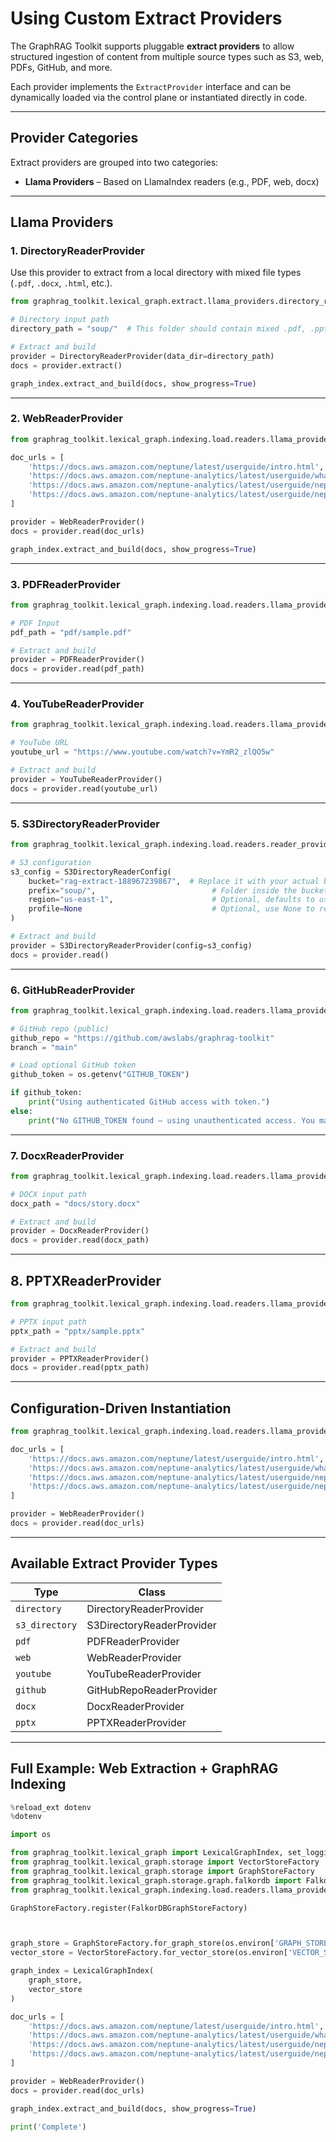 # Using Custom Extract Providers

The GraphRAG Toolkit supports pluggable **extract providers** to allow structured ingestion of content from multiple source types such as S3, web, PDFs, GitHub, and more.

Each provider implements the `ExtractProvider` interface and can be dynamically loaded via the control plane or instantiated directly in code.

---

## Provider Categories

Extract providers are grouped into two categories:

* **Llama Providers** – Based on LlamaIndex readers (e.g., PDF, web, docx)

---

## Llama Providers

### 1. DirectoryReaderProvider

Use this provider to extract from a local directory with mixed file types (`.pdf`, `.docx`, `.html`, etc.).

```python
from graphrag_toolkit.lexical_graph.extract.llama_providers.directory_reader_provider import DirectoryReaderProvider

# Directory input path
directory_path = "soup/"  # This folder should contain mixed .pdf, .pptx, .docx, etc.

# Extract and build
provider = DirectoryReaderProvider(data_dir=directory_path)
docs = provider.extract()

graph_index.extract_and_build(docs, show_progress=True)
```

---

### 2. WebReaderProvider

```python
from graphrag_toolkit.lexical_graph.indexing.load.readers.llama_providers.web_reader_provider import WebReaderProvider

doc_urls = [
    'https://docs.aws.amazon.com/neptune/latest/userguide/intro.html',
    'https://docs.aws.amazon.com/neptune-analytics/latest/userguide/what-is-neptune-analytics.html',
    'https://docs.aws.amazon.com/neptune-analytics/latest/userguide/neptune-analytics-features.html',
    'https://docs.aws.amazon.com/neptune-analytics/latest/userguide/neptune-analytics-vs-neptune-database.html'
]

provider = WebReaderProvider()
docs = provider.read(doc_urls)

graph_index.extract_and_build(docs, show_progress=True)
```

---

### 3. PDFReaderProvider

```python
from graphrag_toolkit.lexical_graph.indexing.load.readers.llama_providers.pdf_reader_provider import PDFReaderProvider

# PDF Input
pdf_path = "pdf/sample.pdf"

# Extract and build
provider = PDFReaderProvider()
docs = provider.read(pdf_path)
```

---

### 4. YouTubeReaderProvider

```python
from graphrag_toolkit.lexical_graph.indexing.load.readers.llama_providers.youtube_reader_provider import YouTubeReaderProvider

# YouTube URL
youtube_url = "https://www.youtube.com/watch?v=YmR2_zlQO5w"

# Extract and build
provider = YouTubeReaderProvider()
docs = provider.read(youtube_url)
```

---

### 5. S3DirectoryReaderProvider

```python
from graphrag_toolkit.lexical_graph.indexing.load.readers.reader_provider_config import S3DirectoryReaderConfig

# S3 configuration
s3_config = S3DirectoryReaderConfig(
    bucket="rag-extract-188967239867",  # Replace it with your actual bucket
    prefix="soup/",                          # Folder inside the bucket
    region="us-east-1",                      # Optional, defaults to us-east-1
    profile=None                             # Optional, use None to rely on default credentials
)

# Extract and build
provider = S3DirectoryReaderProvider(config=s3_config)
docs = provider.read()
```

---

### 6. GitHubReaderProvider

```python
from graphrag_toolkit.lexical_graph.indexing.load.readers.llama_providers.github_repo_provider import GitHubReaderProvider

# GitHub repo (public)
github_repo = "https://github.com/awslabs/graphrag-toolkit"
branch = "main"

# Load optional GitHub token
github_token = os.getenv("GITHUB_TOKEN")

if github_token:
    print("Using authenticated GitHub access with token.")
else:
    print("No GITHUB_TOKEN found — using unauthenticated access. You may be rate-limited.")
```

---

### 7. DocxReaderProvider

```python
from graphrag_toolkit.lexical_graph.indexing.load.readers.llama_providers.docx_reader_provider import DocxReaderProvider

# DOCX input path
docx_path = "docs/story.docx"

# Extract and build
provider = DocxReaderProvider()
docs = provider.read(docx_path)
```

---

## 8. PPTXReaderProvider

```python
from graphrag_toolkit.lexical_graph.indexing.load.readers.llama_providers.pptx_reader_provider import PPTXReaderProvider

# PPTX input path
pptx_path = "pptx/sample.pptx"

# Extract and build
provider = PPTXReaderProvider()
docs = provider.read(pptx_path)
```

---

## Configuration-Driven Instantiation

```python
from graphrag_toolkit.lexical_graph.indexing.load.readers.llama_providers.web_reader_provider import WebReaderProvider

doc_urls = [
    'https://docs.aws.amazon.com/neptune/latest/userguide/intro.html',
    'https://docs.aws.amazon.com/neptune-analytics/latest/userguide/what-is-neptune-analytics.html',
    'https://docs.aws.amazon.com/neptune-analytics/latest/userguide/neptune-analytics-features.html',
    'https://docs.aws.amazon.com/neptune-analytics/latest/userguide/neptune-analytics-vs-neptune-database.html'
]

provider = WebReaderProvider()
docs = provider.read(doc_urls)
```

---

## Available Extract Provider Types

| Type             | Class                     |
|------------------| ------------------------- |
| `directory`      | DirectoryReaderProvider   |
| `s3_directory`   | S3DirectoryReaderProvider |
| `pdf`            | PDFReaderProvider         |
| `web`            | WebReaderProvider         |
| `youtube`        | YouTubeReaderProvider     |
| `github`         | GitHubRepoReaderProvider  |
| `docx`           | DocxReaderProvider        |
| `pptx`           | PPTXReaderProvider        |


---

## Full Example: Web Extraction + GraphRAG Indexing

```python
%reload_ext dotenv
%dotenv

import os

from graphrag_toolkit.lexical_graph import LexicalGraphIndex, set_logging_config
from graphrag_toolkit.lexical_graph.storage import VectorStoreFactory
from graphrag_toolkit.lexical_graph.storage import GraphStoreFactory
from graphrag_toolkit.lexical_graph.storage.graph.falkordb import FalkorDBGraphStoreFactory
from graphrag_toolkit.lexical_graph.indexing.load.readers.llama_providers.web_reader_provider import WebReaderProvider

GraphStoreFactory.register(FalkorDBGraphStoreFactory)



graph_store = GraphStoreFactory.for_graph_store(os.environ['GRAPH_STORE'])
vector_store = VectorStoreFactory.for_vector_store(os.environ['VECTOR_STORE'])

graph_index = LexicalGraphIndex(
    graph_store,
    vector_store
)

doc_urls = [
    'https://docs.aws.amazon.com/neptune/latest/userguide/intro.html',
    'https://docs.aws.amazon.com/neptune-analytics/latest/userguide/what-is-neptune-analytics.html',
    'https://docs.aws.amazon.com/neptune-analytics/latest/userguide/neptune-analytics-features.html',
    'https://docs.aws.amazon.com/neptune-analytics/latest/userguide/neptune-analytics-vs-neptune-database.html'
]

provider = WebReaderProvider()
docs = provider.read(doc_urls)

graph_index.extract_and_build(docs, show_progress=True)

print('Complete')
```
